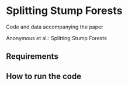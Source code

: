 # Splitting Stump Forests

Code and data accompanying the paper

Anonymous et al.: 
Splitting Stump Forests


## Requirements


## How to run the code



